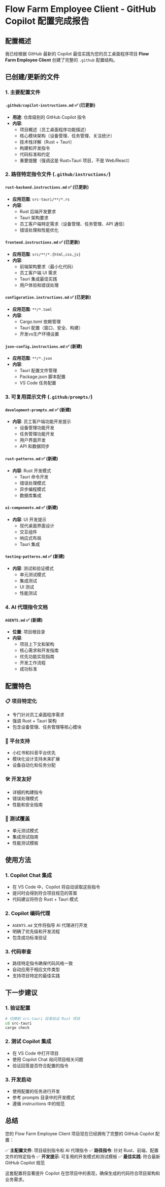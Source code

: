 # Flow Farm Employee Client - GitHub Copilot 配置完成报告

## 配置概述

我已经根据 GitHub 最新的 Copilot 最佳实践为您的员工桌面程序项目 **Flow Farm Employee Client** 创建了完整的 `.github` 配置结构。

## 已创建/更新的文件

### 1. 主要配置文件

#### `.github/copilot-instructions.md` ✅ (已更新)
- **用途**: 仓库级别的 GitHub Copilot 指令
- **内容**:
  - 项目概述（员工桌面程序功能描述）
  - 核心模块架构（设备管理、任务管理、关注统计）
  - 技术栈详解（Rust + Tauri）
  - 构建和开发指令
  - 代码标准和约定
  - 重要提醒（强调这是 Rust+Tauri 项目，不是 Web/React）

### 2. 路径特定指令文件 (`.github/instructions/`)

#### `rust-backend.instructions.md` ✅ (已更新)
- **应用范围**: `src-tauri/**/*.rs`
- **内容**:
  - Rust 后端开发要求
  - Tauri 架构要求
  - 员工客户端特定需求（设备管理、任务管理、API 通信）
  - 错误处理和性能优化

#### `frontend.instructions.md` ✅ (已更新)
- **应用范围**: `src/**/*.{html,css,js}`
- **内容**:
  - 前端架构要求（最小化代码）
  - 员工客户端 UI 需求
  - Tauri 集成最佳实践
  - 用户体验和错误处理

#### `configuration.instructions.md` ✅ (已更新)
- **应用范围**: `**/*.toml`
- **内容**:
  - Cargo.toml 依赖管理
  - Tauri 配置（窗口、安全、构建）
  - 开发vs生产环境设置

#### `json-config.instructions.md` ✅ (新建)
- **应用范围**: `**/*.json`
- **内容**:
  - Tauri 配置文件管理
  - Package.json 脚本配置
  - VS Code 任务配置

### 3. 可复用提示文件 (`.github/prompts/`)

#### `development-prompts.md` ✅ (新建)
- **内容**: 员工客户端功能开发提示
  - 设备管理功能开发
  - 任务管理功能开发
  - 用户界面开发
  - API 和数据同步

#### `rust-patterns.md` ✅ (新建)
- **内容**: Rust 开发模式
  - Tauri 命令开发
  - 错误处理模式
  - 异步编程模式
  - 数据库集成

#### `ui-components.md` ✅ (新建)
- **内容**: UI 开发提示
  - 现代桌面界面设计
  - 交互组件
  - 响应式布局
  - Tauri 集成

#### `testing-patterns.md` ✅ (新建)
- **内容**: 测试和验证模式
  - 单元测试模式
  - 集成测试
  - UI 测试
  - 性能测试

### 4. AI 代理指令文档

#### `AGENTS.md` ✅ (新建)
- **位置**: 项目根目录
- **内容**:
  - 项目上下文和架构
  - 核心需求和开发指南
  - 优先功能实现指南
  - 开发工作流程
  - 成功标准

## 配置特色

### 📋 项目特定化
- 专门针对员工桌面程序需求
- 强调 Rust + Tauri 架构
- 包含设备管理、任务管理等核心模块

### 🎯 平台支持
- 小红书和抖音平台优先
- 模块化设计支持未来扩展
- 设备自动化和任务分配

### 🛠️ 开发友好
- 详细的构建指令
- 错误处理模式
- 性能和安全指南

### 🧪 测试覆盖
- 单元测试模式
- 集成测试指南
- 性能测试模板

## 使用方法

### 1. Copilot Chat 集成
- 在 VS Code 中，Copilot 将自动读取这些指令
- 提问时会得到符合项目规范的答案
- 代码建议将符合 Rust + Tauri 模式

### 2. Copilot 编码代理
- `AGENTS.md` 文件将指导 AI 代理进行开发
- 明确了优先级和开发流程
- 包含成功标准验证

### 3. 代码审查
- 路径特定指令确保代码风格一致
- 自动应用于相应文件类型
- 支持项目特定的最佳实践

## 下一步建议

### 1. 验证配置
```bash
# 切换到 src-tauri 目录验证 Rust 项目
cd src-tauri
cargo check
```

### 2. 测试 Copilot 集成
- 在 VS Code 中打开项目
- 使用 Copilot Chat 询问项目相关问题
- 验证回答是否符合配置的指令

### 3. 开发启动
- 使用配置的任务进行开发
- 参考 prompts 目录中的开发模式
- 遵循 instructions 中的规范

## 总结

您的 Flow Farm Employee Client 项目现在已经拥有了完整的 GitHub Copilot 配置：

✅ **主配置文件**: 项目级别指令和 AI 代理指令
✅ **路径指令**: 针对 Rust、前端、配置文件的特定指令
✅ **开发提示**: 可复用的开发模式和测试模板
✅ **最佳实践**: 符合最新 GitHub Copilot 规范

这套配置将显著提升 Copilot 在您项目中的表现，确保生成的代码符合项目架构和业务需求。
